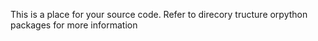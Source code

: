 This is a place for your source code.
Refer to direcory tructure orpython packages for more information
